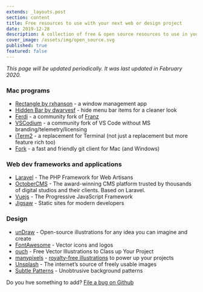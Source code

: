 ```yaml
---
extends: _layouts.post
section: content
title: Free resources to use with your next web or design project
date: 2019-12-28
description: A collection of free & open source resources to use in your next project.
cover_image: /assets/img/open_source.svg
published: true
featured: false
---
```


*This page will be updated periodically. It was last updated in February 2020.*

### Mac programs

* [Rectangle by rxhanson](https://github.com/rxhanson/Rectangle) - a window management app
* [Hidden Bar by dwarvesf](https://github.com/dwarvesf/hidden) - hide menu bar items for a cleaner look
* [Ferdi](https://github.com/getferdi/ferdi) - a community fork of [Franz](https://github.com/meetfranz/franz)
* [VSCodium](https://github.com/VSCodium/vscodium) - a community fork of VS Code without MS branding/telemetry/licensing
* [iTerm2](https://iterm2.com/) - a replacement for Terminal (not just a replacement but more feature rich too)
* [Fork](https://git-fork.com/) - a fast and friendly git client for Mac (and Windows)

### Web dev frameworks and applications

* [Laravel](https://laravel.com) - The PHP Framework for Web Artisans
* [OctoberCMS](https://octobercms.com/) - The award-winning CMS platform trusted by thousands of digital studios and their clients. Based on Laravel.
* [Vuejs](https://vuejs.org/) - The Progressive JavaScript Framework 
* [Jigsaw](https://jigsaw.tighten.co/) - Static sites for modern developers 

### Design

* [unDraw](https://undraw.co) - Open-source illustrations for any idea you can imagine and create
* [FontAwesome](https://fontawesome.com/) - Vector icons and logos
* [ouch](https://icons8.com/ouch) - Free Vector Illustrations to Class up Your Project
* [manypixels](https://www.manypixels.co/gallery/) - [royalty-free illustrations](https://www.manypixels.co/gallery/license/) to power up your projects
* [Unsplash](https://unsplash.com/) - The internet’s source of freely usable images
* [Subtle Patterns](https://www.toptal.com/designers/subtlepatterns/) - Unobtrusive background patterns

Do you hve something to add? [File a bug on Github](https://github.com/jonathandey/dey-dev)